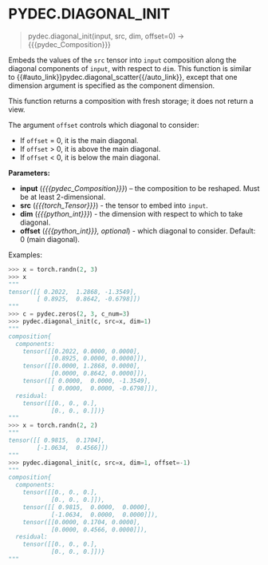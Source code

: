 # PYDEC.DIAGONAL_INIT
> pydec.diagonal_init(input, src, dim, offset=0) →  {{{pydec_Composition}}}

Embeds the values of the `src` tensor into `input` composition along the diagonal components of `input`, with respect to `dim`.
This function is similar to {{#auto_link}}pydec.diagonal_scatter{{/auto_link}}, except that one dimension argument is specified as the component dimension.

This function returns a composition with fresh storage; it does not return a view.

The argument `offset` controls which diagonal to consider:

* If `offset` = 0, it is the main diagonal.
* If `offset` > 0, it is above the main diagonal.
* If `offset` < 0, it is below the main diagonal.

**Parameters:**

* **input** (*{{{pydec_Composition}}}*) – the composition to be reshaped. Must be at least 2-dimensional.
* **src** (*{{{torch_Tensor}}}*) - the tensor to embed into `input`.
* **dim** (*{{{python_int}}}*) - the dimension with respect to which to take diagonal.
* **offset** (*{{{python_int}}}, optional*) - which diagonal to consider. Default: 0 (main diagonal).

Examples:
```python
>>> x = torch.randn(2, 3)
>>> x
"""
tensor([[ 0.2022,  1.2868, -1.3549],
        [ 0.8925,  0.8642, -0.6798]])
"""
>>> c = pydec.zeros(2, 3, c_num=3)
>>> pydec.diagonal_init(c, src=x, dim=1)
"""
composition{
  components:
    tensor([[0.2022, 0.0000, 0.0000],
            [0.8925, 0.0000, 0.0000]]),
    tensor([[0.0000, 1.2868, 0.0000],
            [0.0000, 0.8642, 0.0000]]),
    tensor([[ 0.0000,  0.0000, -1.3549],
            [ 0.0000,  0.0000, -0.6798]]),
  residual:
    tensor([[0., 0., 0.],
            [0., 0., 0.]])}
"""
>>> x = torch.randn(2, 2)
"""
tensor([[ 0.9815,  0.1704],
        [-1.0634,  0.4566]])
"""
>>> pydec.diagonal_init(c, src=x, dim=1, offset=-1)
"""
composition{
  components:
    tensor([[0., 0., 0.],
            [0., 0., 0.]]),
    tensor([[ 0.9815,  0.0000,  0.0000],
            [-1.0634,  0.0000,  0.0000]]),
    tensor([[0.0000, 0.1704, 0.0000],
            [0.0000, 0.4566, 0.0000]]),
  residual:
    tensor([[0., 0., 0.],
            [0., 0., 0.]])}
"""
```